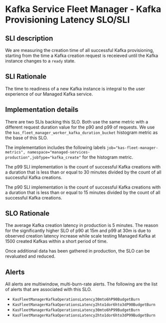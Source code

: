 # Kafka Service Fleet Manager - Kafka Provisioning Latency SLO/SLI

## SLI description
We are measuring the creation time of all successful Kafka provisioning, starting from the time a Kafka creation request is receieved until the Kafka instance changes to a `ready` state.

## SLI Rationale
The time to readiness of a new Kafka instance is integral to the user experience of our Managed Kafka service.

## Implementation details
There are two SLIs backing this SLO. Both use the same metric with a different request duration value for the p90 and p99 of requests. We use the `kas_fleet_manager_worker_kafka_duration_bucket` histogram metric as the base of this SLO. 

The implementation includes the following labels `job="kas-fleet-manager-metrics", namespace="managed-services-production",jobType="kafka_create"` for the histogram metric.

The p99 SLI implementation is the count of successful Kafka creations with a duration that is less than or equal to 30 minutes divided by the count of all successful Kafka creations.

The p90 SLI implementation is the count of successful Kafka creations with a duration that is less than or equal to 15 minutes divided by the count of all successful Kafka creations.

## SLO Rationale
The average Kafka creation latency in production is 5 minutes. The reason for the significantly higher SLO of p90 at 15m and p99 at 30m is due to observed creation latency increase while scale testing Managed Kafka at 1500 created Kafkas within a short period of time.

Once additional data has been gathered in production, the SLO can be revaluated and reduced.

## Alerts
All alerts are multiwindow, multi-burn-rate alerts. The following are the list of alerts that are associated with this SLO.

- `KasFleetManagerKafkaOperationsLatency30mto6hP90BudgetBurn`
- `KasFleetManagerKafkaOperationsLatency2hto1dor6hto3dP90BudgetBurn`
- `KasFleetManagerKafkaOperationsLatency30mto6hP99BudgetBurn`
- `KasFleetManagerKafkaOperationsLatency2hto1dor6hto3dP99BudgetBurn`
  
